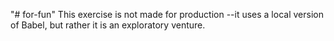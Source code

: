 "# for-fun" 
This exercise is not made for production --it uses a local version of Babel, but rather it is an exploratory venture.